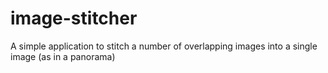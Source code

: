 # image-stitcher
A simple application to stitch a number of overlapping images into a single image (as in a panorama)
